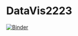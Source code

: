 # DataVis2223
[![Binder](https://mybinder.org/badge_logo.svg)](https://mybinder.org/v2/gh/giach68/DataVis2223/HEAD)

